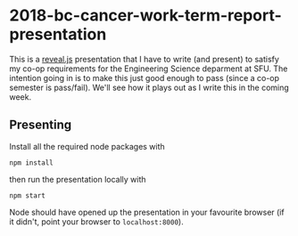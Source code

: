 # 2018-bc-cancer-work-term-report-presentation

This is a [reveal.js](https://revealjs.com/#/) presentation that I have
to write (and present) to satisfy my co-op requirements for the
Engineering Science deparment at SFU. The intention going in is to make
this just good enough to pass (since a co-op semester is pass/fail).
We'll see how it plays out as I write this in the coming week.

## Presenting

Install all the required node packages with

```
npm install
```

then run the presentation locally with

```
npm start
```

Node should have opened up the presentation in your favourite browser
(if it didn't, point your browser to `localhost:8000`).
